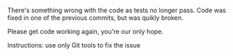 There's something wrong with the code as tests no longer pass. Code was fixed
in one of the previous commits, but was quikly broken.

Please get code working again, you're our only hope.

Instructions: use only Git tools to fix the issue
